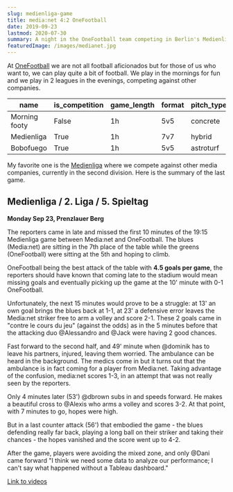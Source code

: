 ```yaml
---
slug: medienliga-game
title: media:net 4:2 OneFootball
date: 2019-09-23
lastmod: 2020-07-30
summary: A night in the OneFootball team competing in Berlin's Medienliga.
featuredImage: /images/medianet.jpg
---
```


At [OneFootball](https://company.onefootball.com/) we are not all football aficionados but for those of us who want to, we can play quite a bit of football.
We play in the mornings for fun and we play in 2 leagues in the evenings, competing against other companies.

| name          | is_competition | game_length | format | pitch_type | location | can_use_walls |
|---------------|----------------|-------------|--------|------------|----------|---------------|
| Morning footy | False          | 1h          | 5v5    | concrete   | outdoors | False         |
| Medienliga    | True           | 1h          | 7v7    | hybrid     | outdoors | False         |
| Bobofuego     | True           | 1h          | 5v5    | astroturf  | indoors  | True          |

My favorite one is the [Medienliga](http://www.medienkicker.org/) where we compete against other media companies, currently in the second division. Here is the summary of the last game.

## Medienliga / 2. Liga / 5. Spieltag

**Monday Sep 23, Prenzlauer Berg**

The reporters came in late and missed the first 10 minutes of the 19:15 Medienliga game between Media:net and OneFootball. The blues (Media:net) are sitting in the 7th place of the table while the greens (OneFootball) were sitting at the 5th and hoping to climb.

OneFootball being the best attack of the table with **4.5 goals per game**, the reporters should have known that coming late to the stadium would mean missing goals and eventually picking up the game at the 10' minute with 0-1 OneFootball.

Unfortunately, the next 15 minutes would prove to be a struggle: at 13' an own goal brings the blues back at 1-1, at 23' a defensive error leaves the Media:net striker free to arm a volley and score 2-1. These 2 goals came in  "contre le cours du jeu" (against the odds) as in the 5 minutes before that the attacking duo @Alessandro and @Jack were having 2 good chances.

Fast forward to the second half, and 49' minute when @dominik has to leave his partners, injured, leaving them worried. The ambulance can be heard in the background. The medics come in but it turns out that the ambulance is in fact coming for a player from Media:net. Taking advantage of the confusion, media:net scores 1-3, in an attempt that was not really seen by the reporters.

Only 4 minutes later (53') @dbrown subs in and speeds forward. He makes a beautiful cross to @Alexis who arms a volley and scores 3-2. At that point, with 7 minutes to go, hopes were high.

But in a last counter attack (56') that embodied the game - the blues defending really far back, playing a long ball on their striker and taking their chances - the hopes vanished and the score went up to 4-2.

After the game, players were avoiding the mixed zone, and only @Dani came forward "I think we need some data to analyze our performance; I can't say what happened without a Tableau dashboard."

[Link to videos](https://photos.app.goo.gl/bCeMCVYia3Ea9nUM6)
